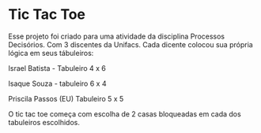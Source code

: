 # Tic Tac Toe

Esse projeto foi criado para uma atividade da disciplina Processos Decisórios. Com 3 discentes da Unifacs.
Cada dicente colocou sua própria lógica em seus tábuleiros: 

Israel Batista - Tabuleiro 4 x 6

Isaque Souza - tabuleiro 6 x 4 

Priscila Passos (EU) Tabuleiro 5 x 5

O tic tac toe começa com escolha de 2 casas bloqueadas em cada dos tabuleiros escolhidos.
